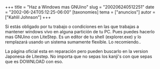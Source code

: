 +++
title = "Haz a Windows mas GNUino"
slug = "200206240512251"
date = "2002-06-24T05:12:25-06:00"
[taxonomies]
tema = ["anuncios"]
autor = ["Kahlil Johnson"]
+++

Si estás obligado por tu trabajo o condiciones en las que trabajas a
mantener windows vivo en alguna partición de tu PC. Pues puedes hacerlo
mas GNUino con LiteStep.
Es un editor de tu shell (explorer.exe) y lo remplazará usando un
sistema sumamente flexible. Lo recomiendo..

La página oficial esta en reparación pero pueden buscarlo en la version
Japonesa de Litestep. No importa que no sepas los kanji's con que sepas
que es DOWNLOAD con eso.
